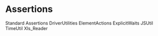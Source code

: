 # Assertions
Standard Assertions
DriverUtilities
ElementActions
ExplicitWaits
JSUtil
TimeUtil
Xls_Reader
